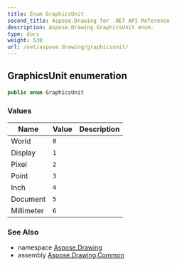 ```yaml
---
title: Enum GraphicsUnit
second_title: Aspose.Drawing for .NET API Reference
description: Aspose.Drawing.GraphicsUnit enum. 
type: docs
weight: 530
url: /net/aspose.drawing/graphicsunit/
---
```

## GraphicsUnit enumeration

```csharp
public enum GraphicsUnit
```

### Values

| Name | Value | Description |
| --- | --- | --- |
| World | `0` |  |
| Display | `1` |  |
| Pixel | `2` |  |
| Point | `3` |  |
| Inch | `4` |  |
| Document | `5` |  |
| Millimeter | `6` |  |

### See Also

* namespace [Aspose.Drawing](../../aspose.drawing/)
* assembly [Aspose.Drawing.Common](../../)


